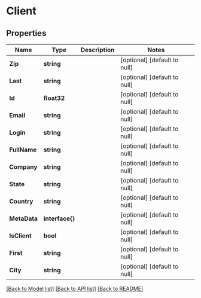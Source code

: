 # Client

## Properties
Name | Type | Description | Notes
------------ | ------------- | ------------- | -------------
**Zip** | **string** |  | [optional] [default to null]
**Last** | **string** |  | [optional] [default to null]
**Id** | **float32** |  | [optional] [default to null]
**Email** | **string** |  | [optional] [default to null]
**Login** | **string** |  | [optional] [default to null]
**FullName** | **string** |  | [optional] [default to null]
**Company** | **string** |  | [optional] [default to null]
**State** | **string** |  | [optional] [default to null]
**Country** | **string** |  | [optional] [default to null]
**MetaData** | **interface{}** |  | [optional] [default to null]
**IsClient** | **bool** |  | [optional] [default to null]
**First** | **string** |  | [optional] [default to null]
**City** | **string** |  | [optional] [default to null]

[[Back to Model list]](../README.md#documentation-for-models) [[Back to API list]](../README.md#documentation-for-api-endpoints) [[Back to README]](../README.md)


